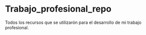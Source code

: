 # Trabajo_profesional_repo
Todos los recursos que se utilizarón para el desarrollo de mi trabajo profesional.
